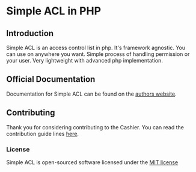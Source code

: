 # Simple ACL in PHP


## Introduction

Simple ACL is an access control list in php. It's framework agnostic. You can use on anywhere you want. Simple process of handling permission or your user. Very lightweight with advanced php implementation.

## Official Documentation

Documentation for Simple ACL can be found on the [authors website](http://jahid.me/docs/simple-acl).

## Contributing

Thank you for considering contributing to the Cashier. You can read the contribution guide lines [here](contributing.md).

### License

Simple ACL is open-sourced software licensed under the [MIT license](http://opensource.org/licenses/MIT)